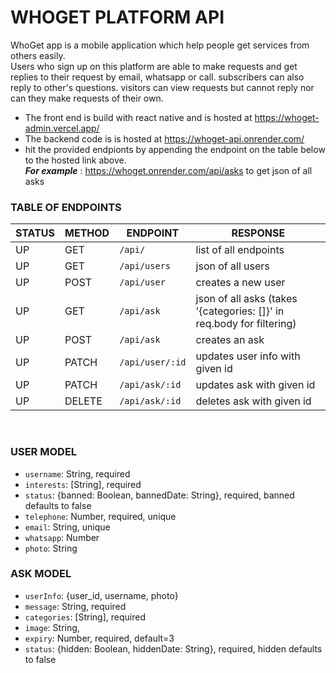 # WHOGET PLATFORM API

WhoGet app is a mobile application which help people get services from others easily. <br>
Users who sign up on this platform are able to make requests and get replies to their request by email, whatsapp or call. subscribers can also reply to other's questions. visitors can view requests but cannot reply nor can they make requests of their own.
* The front end is build with react native and is hosted at https://whoget-admin.vercel.app/
* The backend code is is hosted at https://whoget-api.onrender.com/
* hit the provided endpionts by appending the endpoint on the table below to the hosted link above. <br>
___For example___ : https://whoget.onrender.com/api/asks to get json of all asks 

### TABLE OF ENDPOINTS


| STATUS  | METHOD | ENDPOINT           | RESPONSE 
| --------|--------|--------------------|--------------
| UP      | GET    | `/api/`            | list of all endpoints 
| UP      | GET    | `/api/users`       | json of all users 
| UP      | POST   | `/api/user`        | creates a new user
| UP      | GET    | `/api/ask`         | json of all asks (takes '{categories: []}' in req.body for filtering)
| UP      | POST   | `/api/ask`         | creates an ask
| UP      | PATCH  | `/api/user/:id`    | updates user info with given id
| UP      | PATCH  | `/api/ask/:id`     | updates ask with given id
| UP      | DELETE | `/api/ask/:id`     | deletes ask with given id

<br>

### USER MODEL

* `username`: String, required
* `interests`: [String], required
* `status`: {banned: Boolean, bannedDate: String}, required, banned defaults to false
* `telephone`: Number, required, unique
* `email`: String, unique
* `whatsapp`: Number
* `photo`: String

### ASK MODEL

* `userInfo`: {user_id, username, photo}
* `message`: String, required
* `categories`: [String], required
* `image`: String,
* `expiry`: Number, required, default=3
* `status`: {hidden: Boolean, hiddenDate: String}, required, hidden defaults to false